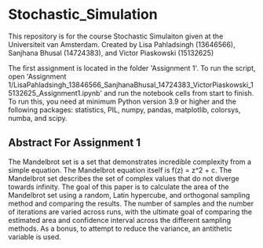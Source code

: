 # Stochastic_Simulation

This repository is for the course Stochastic Simulaiton given at the Universiteit van Amsterdam. 
Created by Lisa Pahladsingh (13646566), Sanjhana Bhusal (14724383), and Victor Piaskowski (15132625)

The first assignment is located in the folder 'Assignment 1'. To run the script, open 
'Assignment 1/LisaPahladsingh_13846566_SanjhanaBhusal_14724383_VictorPiaskowski_15132625_Assignment1.ipynb' and run the notebook cells from start to finish. 
To run this, you need at minimum Python version 3.9 or higher and the following packages: statistics, PIL, numpy, pandas, matplotlib, colorsys, numba, and scipy.


## Abstract For Assignment 1
The Mandelbrot set is a set that demonstrates incredible complexity from a simple equation. The Mandelbrot equation itself is f(z) = z^2 + c. The Mandelbrot set describes the set of complex values that do not diverge towards infinity. The goal of this paper is to calculate the area of the Mandelbrot set using a random, Latin hypercube, and orthogonal sampling method and comparing the results. The number of samples and the number of iterations are varied across runs, with the ultimate goal of comparing the estimated area and confidence interval across the different sampling methods. As a bonus, to attempt to reduce the variance, an antithetic variable is used. 